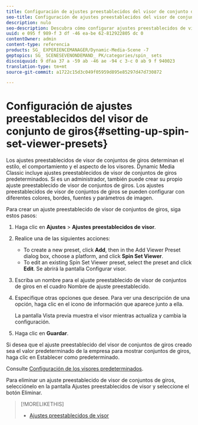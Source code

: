 ```yaml
---
title: Configuración de ajustes preestablecidos del visor de conjunto de giros
seo-title: Configuración de ajustes preestablecidos del visor de conjunto de giros
description: nulo
seo-description: Descubra cómo configurar ajustes preestablecidos de visor de conjuntos de giros.
uuid: e 095 f 989-f 3 df -46 ea-be 62-812922805 dc 0
contentOwner: admin
content-type: referencia
products: SG_ EXPERIENCEMANAGER/Dynamic-Media-Scene -7
geptopics: SG_ SCENESEVENONDEMAND_ PK/categories/spin_ sets
discoiquuid: 9 dfaa 37 a -59 ab -46 ae -94 c 3-c 0 ab 9 f 940023
translation-type: tm+mt
source-git-commit: a1722c15d3c049f05959d895e85297d47d730872

---
```



# Configuración de ajustes preestablecidos del visor de conjunto de giros{#setting-up-spin-set-viewer-presets}

Los ajustes preestablecidos de visor de conjuntos de giros determinan el estilo, el comportamiento y el aspecto de los visores. Dynamic Media Classic incluye ajustes preestablecidos de visor de conjuntos de giros predeterminados. Si es un administrador, también puede crear su propio ajuste preestablecido de visor de conjuntos de giros. Los ajustes preestablecidos de visor de conjuntos de giros se pueden configurar con diferentes colores, bordes, fuentes y parámetros de imagen.

Para crear un ajuste preestablecido de visor de conjuntos de giros, siga estos pasos:

1. Haga clic en **Ajustes** &gt; **Ajustes preestablecidos de visor**.
1. Realice una de las siguientes acciones:

   * To create a new preset, click **Add**, then in the Add Viewer Preset dialog box, choose a platform, and click **Spin Set Viewer**.
   * To edit an existing Spin Set Viewer preset, select the preset and click **Edit**.
   Se abrirá la pantalla Configurar visor.

1. Escriba un nombre para el ajuste preestablecido de visor de conjuntos de giros en el cuadro Nombre de ajuste preestablecido.
1. Especifique otras opciones que desee. Para ver una descripción de una opción, haga clic en el icono de información  que aparece junto a ella.

   La pantalla Vista previa muestra el visor mientras actualiza y cambia la configuración.

1. Haga clic en **Guardar**.

Si desea que el ajuste preestablecido del visor de conjuntos de giros creado sea el valor predeterminado de la empresa para mostrar conjuntos de giros, haga clic en Establecer como predeterminado.

Consulte [Configuración de los visores predeterminados](application-setup.md#configuring_default_viewers).

Para eliminar un ajuste preestablecido de visor de conjuntos de giros, selecciónelo en la pantalla Ajustes preestablecidos de visor y seleccione el botón Eliminar.

>[!MORELIKETHIS]
>
>* [Ajustes preestablecidos de visor](application-setup.md#viewer_presets)

